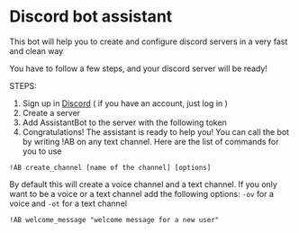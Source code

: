 # Discord bot assistant


This bot will help you to create and configure discord servers in a very fast and clean way

You have to follow a few steps, and your discord server will be ready!

STEPS:

1. Sign up in [Discord](www.discord.com) ( if you have an account, just log in )
2. Create a server
3. Add AssistantBot to the server with the following token
4. Congratulations! The assistant is ready to help you! You can call the bot by writing !AB on any text channel. Here are the list of commands for you to use

`!AB create_channel [name of the channel] [options]`

By default this will create a voice channel and a text channel. If you only want to be a voice or a text channel add the following options:
`-ov` for a voice and `-ot` for a text channel

`!AB welcome_message "welcome message for a new user"`





